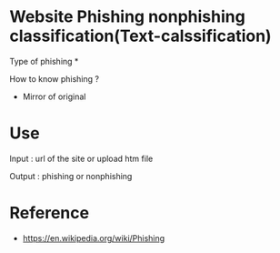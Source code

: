 Website Phishing nonphishing classification(Text-calssification)
==============================

Type of phishing 
* 

How to know phishing ?

* Mirror of original 


# Use

Input : url of the site or upload htm file 

Output : phishing or nonphishing



# Reference 

* https://en.wikipedia.org/wiki/Phishing
